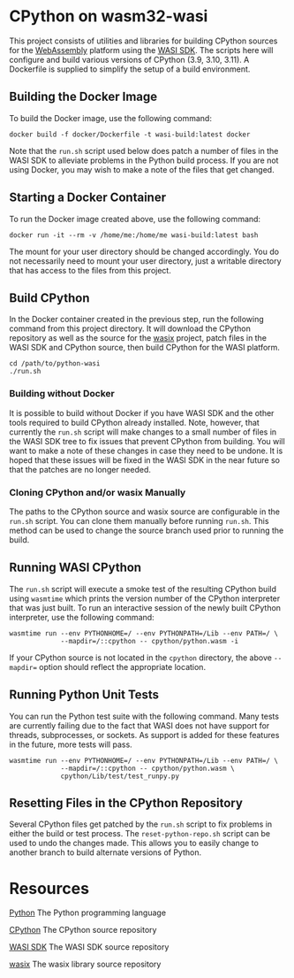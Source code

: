 # CPython on wasm32-wasi

This project consists of utilities and libraries for building 
CPython sources for the [WebAssembly](https://webassembly.org)
platform using the [WASI SDK](https://github.com/WebAssembly/wasi-sdk).
The scripts here will configure and build various versions of CPython
(3.9, 3.10, 3.11). A Dockerfile is supplied to simplify the setup
of a build environment.

## Building the Docker Image

To build the Docker image, use the following command:

```
docker build -f docker/Dockerfile -t wasi-build:latest docker
```

Note that the `run.sh` script used below does patch a number of files
in the WASI SDK to alleviate problems in the Python build process.
If you are not using Docker, you may wish to make a note of the files
that get changed.

## Starting a Docker Container

To run the Docker image created above, use the following command:

```
docker run -it --rm -v /home/me:/home/me wasi-build:latest bash
```

The mount for your user directory should be changed accordingly.
You do not necessarily need to mount your user directory, just a
writable directory that has access to the files from this project.

## Build CPython

In the Docker container created in the previous step, run the
following command from this project directory. It will download the
CPython repository as well as the source for the
[wasix](https://github.com/singlestore-labs/wasix) project, patch
files in the WASI SDK and CPython source, then build CPython
for the WASI platform.

```
cd /path/to/python-wasi
./run.sh
```

### Building without Docker

It is possible to build without Docker if you have WASI SDK and the
other tools required to build CPython already installed. Note, however,
that currently the `run.sh` script will make changes to a small number
of files in the WASI SDK tree to fix issues that prevent CPython
from building. You will want to make a note of these changes in case
they need to be undone. It is hoped that these issues will be fixed
in the WASI SDK in the near future so that the patches are no longer
needed.


### Cloning CPython and/or wasix Manually

The paths to the CPython source and wasix source are configurable in the
`run.sh` script. You can clone them manually before running `run.sh`.
This method can be used to change the source branch used prior to running
the build.

## Running WASI CPython

The `run.sh` script will execute a smoke test of the resulting CPython
build using `wasmtime` which prints the version number of the CPython
interpreter that was just built. To run an interactive session of the
newly built CPython interpreter, use the following command:

```
wasmtime run --env PYTHONHOME=/ --env PYTHONPATH=/Lib --env PATH=/ \
             --mapdir=/::cpython -- cpython/python.wasm -i
```

If your CPython source is not located in the `cpython` directory, the above
`--mapdir=` option should reflect the appropriate location.

## Running Python Unit Tests

You can run the Python test suite with the following command. Many tests
are currently failing due to the fact that WASI does not have support
for threads, subprocesses, or sockets. As support is added for these features
in the future, more tests will pass.

```
wasmtime run --env PYTHONHOME=/ --env PYTHONPATH=/Lib --env PATH=/ \
             --mapdir=/::cpython -- cpython/python.wasm \
             cpython/Lib/test/test_runpy.py
```

## Resetting Files in the CPython Repository

Several CPython files get patched by the `run.sh` script to fix problems
in either the build or test process. The `reset-python-repo.sh` script
can be used to undo the changes made. This allows you to easily change
to another branch to build alternate versions of Python.

# Resources

[Python](https://python.org) The Python programming language

[CPython](https://github.com/python/cpython) The CPython source repository

[WASI SDK](https://github.com/WebAssembly/wasi-sdk) The WASI SDK source repository

[wasix](https://github.com/singlestore-labs/wasix) The wasix library source repository
